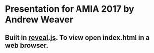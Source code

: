 # Presentation for AMIA 2017 by Andrew Weaver

## Built in [reveal.js](https://github.com/hakimel/reveal.js/). To view open index.html in a web browser.
